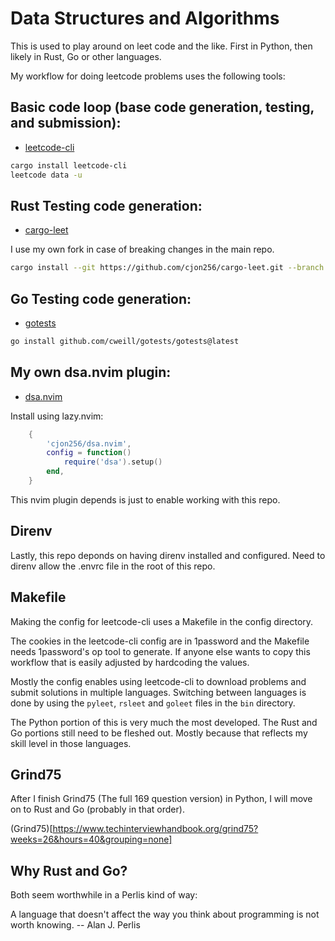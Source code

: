 # Data Structures and Algorithms

This is used to play around on leet code and the like. First in Python, then likely in Rust, Go or other languages.

My workflow for doing leetcode problems uses the following tools:

## Basic code loop (base code generation, testing, and submission):

- [leetcode-cli](https://github.com/clearloop/leetcode-cli)

```bash
cargo install leetcode-cli
leetcode data -u
```

## Rust Testing code generation:

- [cargo-leet](https://github.com/rust-practice/cargo-leet)

I use my own fork in case of breaking changes in the main repo.

```bash
cargo install --git https://github.com/cjon256/cargo-leet.git --branch develop --features=tool
```

## Go Testing code generation:

- [gotests](https://github.com/cweill/gotests)

```bash
go install github.com/cweill/gotests/gotests@latest
```

## My own dsa.nvim plugin:

- [dsa.nvim](https://github.com/cjon256/dsa.nvim)

Install using lazy.nvim:

```lua
    {
        'cjon256/dsa.nvim',
        config = function()
            require('dsa').setup()
        end,
    }
```

This nvim plugin depends is just to enable working with this repo.

## Direnv

Lastly, this repo deponds on having direnv installed and configured. Need to direnv allow the .envrc file in the root of this repo.

## Makefile

Making the config for leetcode-cli uses a Makefile in the config directory.

The cookies in the leetcode-cli config are in 1password and the Makefile needs 1password's op tool to generate. If anyone else wants to copy this workflow that is easily adjusted by hardcoding the values.

Mostly the config enables using leetcode-cli to download problems and submit solutions in multiple languages. Switching between languages is done by using the `pyleet`, `rsleet` and `goleet` files in the `bin` directory.

The Python portion of this is very much the most developed. The Rust and Go portions still need to be fleshed out. Mostly because that reflects my skill level in those languages.

## Grind75

After I finish Grind75 (The full 169 question version) in Python, I will move on to Rust and Go (probably in that order).

(Grind75)[https://www.techinterviewhandbook.org/grind75?weeks=26&hours=40&grouping=none]

## Why Rust and Go?

Both seem worthwhile in a Perlis kind of way:

A language that doesn't affect the way you think about programming is not worth knowing.
-- Alan J. Perlis
